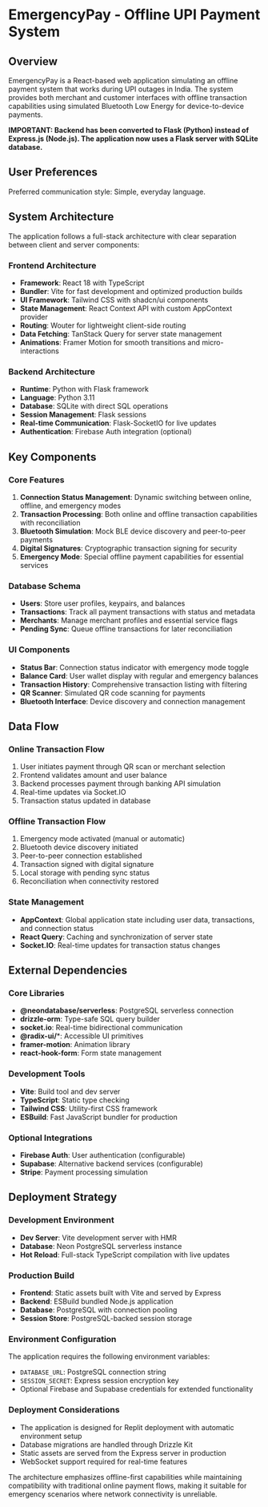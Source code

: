 # EmergencyPay - Offline UPI Payment System

## Overview

EmergencyPay is a React-based web application simulating an offline payment system that works during UPI outages in India. The system provides both merchant and customer interfaces with offline transaction capabilities using simulated Bluetooth Low Energy for device-to-device payments.

**IMPORTANT: Backend has been converted to Flask (Python) instead of Express.js (Node.js). The application now uses a Flask server with SQLite database.**

## User Preferences

Preferred communication style: Simple, everyday language.

## System Architecture

The application follows a full-stack architecture with clear separation between client and server components:

### Frontend Architecture
- **Framework**: React 18 with TypeScript
- **Bundler**: Vite for fast development and optimized production builds
- **UI Framework**: Tailwind CSS with shadcn/ui components
- **State Management**: React Context API with custom AppContext provider
- **Routing**: Wouter for lightweight client-side routing
- **Data Fetching**: TanStack Query for server state management
- **Animations**: Framer Motion for smooth transitions and micro-interactions

### Backend Architecture
- **Runtime**: Python with Flask framework
- **Language**: Python 3.11
- **Database**: SQLite with direct SQL operations
- **Session Management**: Flask sessions
- **Real-time Communication**: Flask-SocketIO for live updates
- **Authentication**: Firebase Auth integration (optional)

## Key Components

### Core Features
1. **Connection Status Management**: Dynamic switching between online, offline, and emergency modes
2. **Transaction Processing**: Both online and offline transaction capabilities with reconciliation
3. **Bluetooth Simulation**: Mock BLE device discovery and peer-to-peer payments
4. **Digital Signatures**: Cryptographic transaction signing for security
5. **Emergency Mode**: Special offline payment capabilities for essential services

### Database Schema
- **Users**: Store user profiles, keypairs, and balances
- **Transactions**: Track all payment transactions with status and metadata
- **Merchants**: Manage merchant profiles and essential service flags
- **Pending Sync**: Queue offline transactions for later reconciliation

### UI Components
- **Status Bar**: Connection status indicator with emergency mode toggle
- **Balance Card**: User wallet display with regular and emergency balances
- **Transaction History**: Comprehensive transaction listing with filtering
- **QR Scanner**: Simulated QR code scanning for payments
- **Bluetooth Interface**: Device discovery and connection management

## Data Flow

### Online Transaction Flow
1. User initiates payment through QR scan or merchant selection
2. Frontend validates amount and user balance
3. Backend processes payment through banking API simulation
4. Real-time updates via Socket.IO
5. Transaction status updated in database

### Offline Transaction Flow
1. Emergency mode activated (manual or automatic)
2. Bluetooth device discovery initiated
3. Peer-to-peer connection established
4. Transaction signed with digital signature
5. Local storage with pending sync status
6. Reconciliation when connectivity restored

### State Management
- **AppContext**: Global application state including user data, transactions, and connection status
- **React Query**: Caching and synchronization of server state
- **Socket.IO**: Real-time updates for transaction status changes

## External Dependencies

### Core Libraries
- **@neondatabase/serverless**: PostgreSQL serverless connection
- **drizzle-orm**: Type-safe SQL query builder
- **socket.io**: Real-time bidirectional communication
- **@radix-ui/***: Accessible UI primitives
- **framer-motion**: Animation library
- **react-hook-form**: Form state management

### Development Tools
- **Vite**: Build tool and dev server
- **TypeScript**: Static type checking
- **Tailwind CSS**: Utility-first CSS framework
- **ESBuild**: Fast JavaScript bundler for production

### Optional Integrations
- **Firebase Auth**: User authentication (configurable)
- **Supabase**: Alternative backend services (configurable)
- **Stripe**: Payment processing simulation

## Deployment Strategy

### Development Environment
- **Dev Server**: Vite development server with HMR
- **Database**: Neon PostgreSQL serverless instance
- **Hot Reload**: Full-stack TypeScript compilation with live updates

### Production Build
- **Frontend**: Static assets built with Vite and served by Express
- **Backend**: ESBuild bundled Node.js application
- **Database**: PostgreSQL with connection pooling
- **Session Store**: PostgreSQL-backed session storage

### Environment Configuration
The application requires the following environment variables:
- `DATABASE_URL`: PostgreSQL connection string
- `SESSION_SECRET`: Express session encryption key
- Optional Firebase and Supabase credentials for extended functionality

### Deployment Considerations
- The application is designed for Replit deployment with automatic environment setup
- Database migrations are handled through Drizzle Kit
- Static assets are served from the Express server in production
- WebSocket support required for real-time features

The architecture emphasizes offline-first capabilities while maintaining compatibility with traditional online payment flows, making it suitable for emergency scenarios where network connectivity is unreliable.